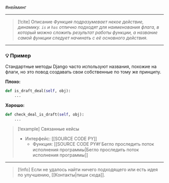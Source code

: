 #нейминг 
***

> [!cite] Описание
>_Функция подразумевает некое действие, динамику. `is` и `has` отлично подходят для наименования флага, в который можно сложить результат работы функции, а название самой функции следует начинать с её основного действия._

***
### 💡 Пример
Стандартные методы Django часто используют названия, похожие на флаги, но это повод создавать свои собственные по тому же принципу.

**Плохо:**
```python
def is_draft_deal(self, obj):
	...
```

**Хорошо:**
```python
def check_deal_is_draft(self, obj):
	...
```

> [!example] Связанные кейсы
>- Интерфейс: [[SOURCE CODE PY]]
>	- Функция: [[SOURCE CODE PY#𝑓 Бегло проследить поток исполнения программы|Бегло проследить поток исполнения программы]]

***

> [!info]
> Если не удалось найти ничего подходящего или есть идея по улучшению, [[Контакты|пиши сюда]].
